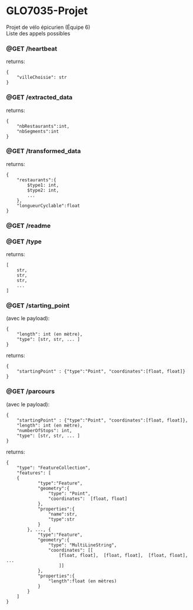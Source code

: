 # GLO7035-Projet

Projet de vélo épicurien (Équipe 6)  
Liste des appels possibles

### @GET /heartbeat

returns:

    {
        "villeChoisie": str
    }

### @GET /extracted_data

returns:

    {
        "nbRestaurants":int,
        "nbSegments":int
    }

### @GET /transformed_data

returns:

    {
        "restaurants":{
            $type1: int,
            $type2: int,
            ...
        },
        "longueurCyclable":float
    }

### @GET /readme

### @GET /type

returns:

    [
        str,
        str,
        str,
        ...
    ]

### @GET /starting_point

(avec le payload):

    {
        "length": int (en mètre),
        "type": [str, str, ... ]
    }

returns:

    {
        "startingPoint" : {"type":"Point", "coordinates":[float, float]}
    }

### @GET /parcours

(avec le payload):

    {
        "startingPoint" : {"type":"Point", "coordinates":[float, float]},
        "length": int (en mètre),
        "numberOfStops": int,
        "type": [str, str, ... ]
    }

returns:

    {
        "type": "FeatureCollection",
        "features": [
        {
                "type":"Feature",
                "geometry":{
                    "type": "Point",
                    "coordinates":  [float, float]
                },
                "properties":{
                    "name":str,
                    "type":str
                }
            }, ..., {
                "type":"Feature",
                "geometry":{
                    "type": "MultiLineString",
                    "coordinates": [[
                        [float, float],  [float, float],  [float, float], ...
                        ]]
                },
                "properties":{
                    "length":float (en mètres)
                }
            }
        ]
    }